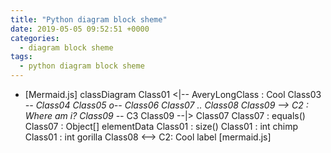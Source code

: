```yaml
---
title: "Python diagram block sheme"
date: 2019-05-05 09:52:51 +0000
categories:
  - diagram block sheme
tags:
  - python diagram block sheme
---
```

* [Mermaid.js]
classDiagram
Class01 <|-- AveryLongClass : Cool
Class03 *-- Class04
Class05 o-- Class06
Class07 .. Class08
Class09 --> C2 : Where am i?
Class09 --* C3
Class09 --|> Class07
Class07 : equals()
Class07 : Object[] elementData
Class01 : size()
Class01 : int chimp
Class01 : int gorilla
Class08 <--> C2: Cool label
[mermaid.js]
